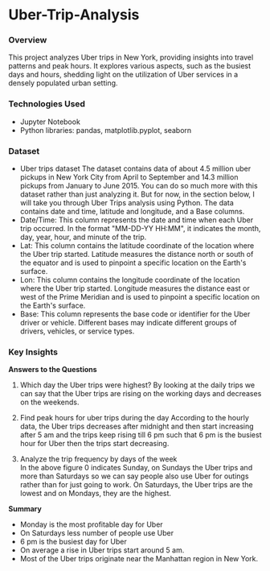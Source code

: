 # Uber-Trip-Analysis
### Overview
This project analyzes Uber trips in New York, providing insights into travel patterns and peak hours. It explores various aspects, such as the busiest days and hours, shedding light on the utilization of Uber services in a densely populated urban setting.

### Technologies Used
- Jupyter Notebook
- Python libraries: pandas, matplotlib.pyplot, seaborn

### Dataset
- Uber trips dataset
The dataset contains data of about 4.5 million uber pickups in New York City from April to September and 14.3 million pickups from January to June 2015. You can do so much more with this dataset rather than just analyzing it. But for now, in the section below, I will take you through Uber Trips analysis using Python.
The data contains date and time, latitude and longitude, and a Base columns.
- Date/Time: This column represents the date and time when each Uber trip occurred. In the format "MM-DD-YY HH:MM", it indicates the month, day, year, hour, and minute of the trip.
- Lat: This column contains the latitude coordinate of the location where the Uber trip started. Latitude measures the distance north or south of the equator and is used to pinpoint a specific location on the Earth's surface.
- Lon: This column contains the longitude coordinate of the location where the Uber trip started. Longitude measures the distance east or west of the Prime Meridian and is used to pinpoint a specific location on the Earth's surface.
- Base: This column represents the base code or identifier for the Uber driver or vehicle. Different bases may indicate different groups of drivers, vehicles, or service types.

### Key Insights
**Answers to the Questions** 
1. Which day the Uber trips were highest?
    By looking at the daily trips we can say that the Uber trips are rising on the working days and decreases on the weekends.
    
2. Find peak hours for uber trips during the day
    According to the hourly data, the Uber trips decreases after midnight and then start increasing after 5 am and the trips keep rising till 6 pm such that 6 pm is the busiest hour for Uber then the trips start decreasing.
    
3. Analyze the trip frequency by days of the week    
    In the above figure 0 indicates Sunday, on Sundays the Uber trips and more than Saturdays so we can say people also use Uber for outings rather than for just going to work. On Saturdays, the Uber trips are the lowest and on Mondays, they are the highest.


**Summary**
- Monday is the most profitable day for Uber
- On Saturdays less number of people use Uber
- 6 pm is the busiest day for Uber
- On average a rise in Uber trips start around 5 am.
- Most of the Uber trips originate near the Manhattan region in New York.
